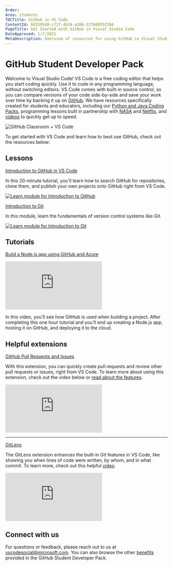 ```yaml
---
Order:
Area: students
TOCTitle: GitHub in VS Code
ContentId: 683595d8-cf1f-4b24-a206-317b0855f284
PageTitle: Get Started with GitHub in Visual Studio Code
DateApproved: 1/7/2021
MetaDescription: Overview of resources for using GitHub in Visual Studio Code.
---
```

# GitHub Student Developer Pack

Welcome to Visual Studio Code! VS Code is a free coding editor that helps you start coding quickly. Use it to code in any programming language, without switching editors. VS Code comes with built-in source control, so you can compare versions of your code side-by-side and save your work over time by backing it up on [GitHub](https://github.com). We have resources specifically created for students and educators, including our [Python and Java Coding Packs](/learntocode), programming lessons built in partnership with [NASA](/learn/students/nasa-python.md) and [Netflix](/learn/students/spacejam-python.md), and [videos](/learn/get-started/basics.md) to quickly get up to speed.

![GitHub Classroom + VS Code](images/github-classroom/banner.png)

To get started with VS Code and learn how to best use GitHub, check out the resources below:

## Lessons

[Introduction to GitHub in VS Code](https://docs.microsoft.com/learn/modules/introduction-to-github-visual-studio-code)

In this 20-minute tutorial, you'll learn how to search GitHub for repositories, clone them, and publish your own projects onto GitHub right from VS Code.

[![Learn module for Introduction to GitHub](images/github-classroom/learn-1.png)](https://docs.microsoft.com/learn/modules/introduction-to-github-visual-studio-code)

[Introduction to Git](https://docs.microsoft.com/learn/modules/intro-to-git)

In this module, learn the fundamentals of version control systems like Git.

[![Learn module for Introduction to Git](images/github-classroom/learn-2.png)](https://docs.microsoft.com/learn/modules/intro-to-git)

## Tutorials

[Build a Node.js app using GitHub and Azure](https://www.youtube.com/watch?v=Myc1T4n6wn0)

<iframe src="https://www.youtube-nocookie.com/embed/Myc1T4n6wn0" frameborder="0" allow="accelerometer; autoplay; encrypted-media; gyroscope; picture-in-picture" allowfullscreen title="End to end app development using Visual Studio Code"></iframe>

In this video, you'll see how GitHub is used when building a project. After completing this one hour tutorial and you'll end up creating a Node.js app, hosting it on GitHub, and deploying it to the cloud.

## Helpful extensions

[GitHub Pull Requests and Issues](https://marketplace.visualstudio.com/items?itemName=GitHub.vscode-pull-request-github)

With this extension, you can quickly create pull requests and review other pull requests or issues, right from VS Code. To learn more about using this extension, check out the video below or [read about the features](/docs/editor/github.md).

<iframe src="https://www.youtube-nocookie.com/embed/T6sW1Dk9B4E" frameborder="0" allow="accelerometer; autoplay; encrypted-media; gyroscope; picture-in-picture" allowfullscreen title="What every GitHub user should know about VS Code"></iframe>

---

[GitLens](https://marketplace.visualstudio.com/items?itemName=eamodio.gitlens)

The GitLens extension enhances the built-in Git features in VS Code, like showing you when lines of code were written, by whom, and in what commit. To learn more, check out this helpful [video](https://www.youtube.com/watch?v=C6wMNoe78oc).

<iframe src="https://www.youtube-nocookie.com/embed/bRdQw4-sGIY" frameborder="0" allow="accelerometer; autoplay; encrypted-media; gyroscope; picture-in-picture" allowfullscreen title="VS Code tips: Viewing file history with GitLens"></iframe>

## Connect with us

For questions or feedback, please reach out to us at [vscodesocial@microsoft.com](mailto:vscodesocial@microsoft.com). You can also browse the other [benefits](https://education.github.com/benefits?utm_source=GitHub-MSFT-VSCode) provided in the GitHub Student Developer Pack.
